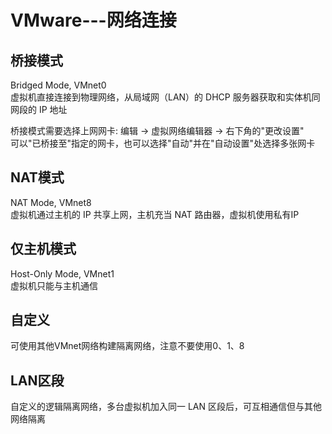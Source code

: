 # VMware---网络连接

## 桥接模式
Bridged Mode, VMnet0  
虚拟机直接连接到物理网络，从局域网（LAN）的 DHCP 服务器获取和实体机同网段的 IP 地址  

桥接模式需要选择上网网卡: 编辑 -> 虚拟网络编辑器 -> 右下角的"更改设置"  
可以"已桥接至"指定的网卡，也可以选择"自动"并在"自动设置"处选择多张网卡

## NAT模式
NAT Mode, VMnet8  
虚拟机通过主机的 IP 共享上网，主机充当 NAT 路由器，虚拟机使用私有IP

## 仅主机模式
Host-Only Mode, VMnet1  
虚拟机只能与主机通信

## 自定义
可使用其他VMnet网络构建隔离网络，注意不要使用0、1、8

## LAN区段
自定义的逻辑隔离网络，多台虚拟机加入同一 LAN 区段后，可互相通信但与其他网络隔离
